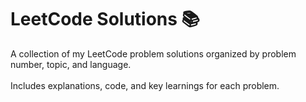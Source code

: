 # LeetCode Solutions 📚
A collection of my LeetCode problem solutions organized by problem number, topic, and language.  
<br>
Includes explanations, code, and key learnings for each problem.

